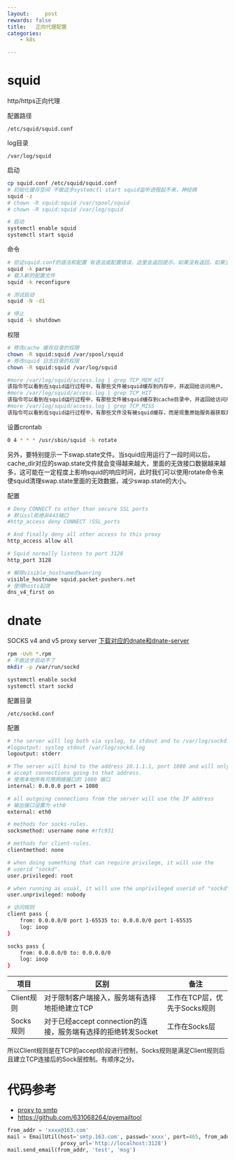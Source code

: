 ```yaml
---
layout:     post
rewards: false
title:   正向代理配置
categories:
    - k8s

---
```


# squid

http/https正向代理

配置路径

```
/etc/squid/squid.conf
```

log目录

```
/var/log/squid
```

启动

```sh
cp squid.conf /etc/squid/squid.conf
# 初始化缓存空间 不做这步systemctl start squid监听进程起不来，神经病
squid -z
# chown -R squid:squid /var/spool/squid
# chown -R squid:squid /var/log/squid

# 启动
systemctl enable squid
systemctl start squid
```

命令

```sh
# 验证squid.conf的语法和配置 有语法或配置错误，这里会返回提示。如果没有返回，如果没有返回则启动成功
squid -k parse
# 载入新的配置文件
squid -k reconfigure

# 测试启动
squid -N -d1

# 停止
squid -k shutdown
```

权限

```sh
# 修改cache 缓存目录的权限
chown -R squid:squid /var/spool/squid
# 修改squid 日志目录的权限
chown -R squid:squid /var/log/squid

#more /var/log/squid/access.log | grep TCP_MEM_HIT    
该指令可以看到在squid运行过程中，有那些文件被squid缓存到内存中，并返回给访问用户。    
#more /var/log/squid/access.log | grep TCP_HIT    
该指令可以看到在squid运行过程中，有那些文件被squid缓存到cache目录中，并返回给访问用户。    
#more /var/log/squid/access.log | grep TCP_MISS    
该指令可以看到在squid运行过程中，有那些文件没有被squid缓存，而是现重原始服务器获取并返回给访问用户。

```

设置crontab

```sh
0 4 * * * /usr/sbin/squid -k rotate
```

另外，要特别提示一下swap.state文件。当squid应用运行了一段时间以后，cache_dir对应的swap.state文件就会变得越来越大，里面的无效接口数据越来越多，这可能在一定程度上影响squid的响应时间，此时我们可以使用rotate命令来使squid清理swap.state里面的无效数据，减少swap.state的大小。



配置

```sh
# Deny CONNECT to other than secure SSL ports
# 默认ssl拒绝非443端口
#http_access deny CONNECT !SSL_ports

# And finally deny all other access to this proxy
http_access allow all

# Squid normally listens to port 3128
http_port 3128

# 解除visible_hostname的wanring
visible_hostname squid.packet-pushers.net
# 使得hosts起效
dns_v4_first on
```

# dnate

SOCKS v4 and v5 proxy server [下载对应的dnate和dnate-server](https://pkgs.org/search/?q=dante)

```sh
rpm -Uvh *.rpm
# 不做这步启动不了
mkdir -p /var/run/sockd

systemctl enable sockd
systemctl start sockd
```

配置目录

```
/etc/sockd.conf
```



配置

```sh
# the server will log both via syslog, to stdout and to /var/log/sockd.log
#logoutput: syslog stdout /var/log/sockd.log
logoutput: stderr

# The server will bind to the address 10.1.1.1, port 1080 and will only
# accept connections going to that address.
# 使用本地所有可用网络接口的 1080 端口
internal: 0.0.0.0 port = 1080

# all outgoing connections from the server will use the IP address
# 输出接口设置为 eth0
external: eth0

# methods for socks-rules.
socksmethod: username none #rfc931

# methods for client-rules.
clientmethod: none

# when doing something that can require privilege, it will use the
# userid "sockd".
user.privileged: root

# when running as usual, it will use the unprivileged userid of "sockd".
user.unprivileged: nobody

# 访问规则
client pass {
    from: 0.0.0.0/0 port 1-65535 to: 0.0.0.0/0 port 1-65535
    log: ioop
}

socks pass {
    from: 0.0.0.0/0 to: 0.0.0.0/0
    log: ioop
}
```

| 项目       | 区别                                                         | 备注                         |
| ---------- | ------------------------------------------------------------ | ---------------------------- |
| Client规则 | 对于限制客户端接入，服务端有选择地拒绝建立TCP                | 工作在TCP层，优先于Socks规则 |
| Socks规则  | 对于已经accept connection的连接，服务端有选择的拒绝转发Socket | 工作在Socks层                |

所以Client规则是在TCP的accept阶段进行控制，Socks规则是满足Client规则后且建立TCP连接后的Sock层控制。有顺序之分。

# 代码参考

- [proxy to smtp](https://www.lunaplus.net/posts/2021/06/proxy-for-smtp/)
- https://github.com/631068264/pyemailtool

```python
from_addr = 'xxxx@163.com'
mail = EmailUtil(host='smtp.163.com', passwd='xxxx', port=465, from_addr=from_addr,
                 proxy_url='http://localhost:3128')
mail.send_email(from_addr, 'test', 'msg')
```





